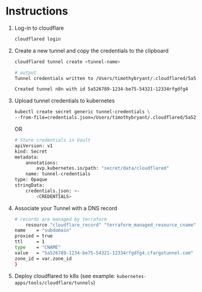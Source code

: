 # Instructions

1. Log-in to cloudflare

    ```bash
    cloudflared login
    ```

2. Create a new tunnel and copy the credentials to the clipboard

    ```bash
    cloudflared tunnel create <tunnel-name>

    # output
    Tunnel credentials written to /Users/timothybryant/.cloudflared/5a526789-1234-be75-54321-12334rfgdfg4.json. cloudflared chose this file based on where your origin certificate was found. Keep this file secret. To revoke these credentials, delete the tunnel.

    Created tunnel n8n with id 5a526789-1234-be75-54321-12334rfgdfg4
    ```

3. Upload tunnel credentials to kubernetes

    ```bash
    kubectl create secret generic tunnel-credentials \
    --from-file=credentials.json=/Users/timothybryant/.cloudflared/5a526789-1234-be75-54321-12334rfgdfg4.json.
    ```

    OR

    ```bash
    # Store credentials in Vault
    apiVersion: v1
    kind: Secret
    metadata:
        annotations:
            avp.kubernetes.io/path: "secret/data/cloudflared"
        name: tunnel-credentials
    type: Opaque
    stringData:
        credentials.json: >-
            <CREDENTIALS>
    ```

4. Associate your Tunnel with a DNS record

    ```bash
    # records are managed by terraform
        resource "cloudflare_record" "terraform_managed_resource_cname" {
    name    = "subdomain"
    proxied = true
    ttl     = 1
    type    = "CNAME"
    value   = "5a526789-1234-be75-54321-12334rfgdfg4.cfargotunnel.com"
    zone_id = var.zone_id
    }
    ```

5. Deploy cloudflared to k8s (see example: `kubernetes-apps/tools/cloudflare/tunnels`)
